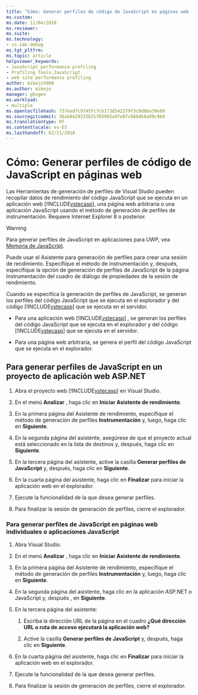 ```yaml
---
title: "Cómo: Generar perfiles de código de JavaScript en páginas web | Microsoft Docs"
ms.custom: 
ms.date: 11/04/2016
ms.reviewer: 
ms.suite: 
ms.technology:
- vs-ide-debug
ms.tgt_pltfrm: 
ms.topic: article
helpviewer_keywords:
- JavaScript performance profiling
- Profiling Tools,JavaScript
- web site performance profiling
author: mikejo5000
ms.author: mikejo
manager: ghogen
ms.workload:
- multiple
ms.openlocfilehash: 737ead7c9745fc7cb173d542379f3c0d8ba39e89
ms.sourcegitcommit: 36ab8429333b31f03992a9fe8fc669db8e09c968
ms.translationtype: HT
ms.contentlocale: es-ES
ms.lasthandoff: 02/21/2018
---
```

# <a name="how-to-profile-javascript-code-in-web-pages"></a>Cómo: Generar perfiles de código de JavaScript en páginas web

Las Herramientas de generación de perfiles de Visual Studio pueden recopilar datos de rendimiento del código JavaScript que se ejecuta en un aplicación web [!INCLUDE[vstecasp](../code-quality/includes/vstecasp_md.md)], una página web arbitraria o una aplicación JavaScript usando el método de generación de perfiles de instrumentación. Requiere Internet Explorer 8 o posterior.

> [!WARNING]
> Para generar perfiles de JavaScript en aplicaciones para UWP, vea [Memoria de JavaScript](../profiling/javascript-memory.md). 

Puede usar el Asistente para generación de perfiles para crear una sesión de rendimiento. Especifique el método de instrumentación y, después, especifique la opción de generación de perfiles de JavaScript de la página Instrumentación del cuadro de diálogo de propiedades de la sesión de rendimiento.

Cuando se especifica la generación de perfiles de JavaScript, se generan los perfiles del código JavaScript que se ejecuta en el explorador y del código [!INCLUDE[vstecasp](../code-quality/includes/vstecasp_md.md)] que se ejecuta en el servidor.

- Para una aplicación web [!INCLUDE[vstecasp](../code-quality/includes/vstecasp_md.md)] , se generan los perfiles del código JavaScript que se ejecuta en el explorador y del código [!INCLUDE[vstecasp](../code-quality/includes/vstecasp_md.md)] que se ejecuta en el servidor.

- Para una página web arbitraria, se genera el perfil del código JavaScript que se ejecuta en el explorador.

## <a name="to-profile-javascript-in-an-aspnet-web-application-project"></a>Para generar perfiles de JavaScript en un proyecto de aplicación web ASP.NET

1. Abra el proyecto web [!INCLUDE[vstecasp](../code-quality/includes/vstecasp_md.md)] en Visual Studio.

2. En el menú **Analizar** , haga clic en **Iniciar Asistente de rendimiento**.

3. En la primera página del Asistente de rendimiento, especifique el método de generación de perfiles **Instrumentación** y, luego, haga clic en **Siguiente**.

4. En la segunda página del asistente, asegúrese de que el proyecto actual está seleccionado en la lista de destinos y, después, haga clic en **Siguiente**.

5. En la tercera página del asistente, active la casilla **Generar perfiles de JavaScript** y, después, haga clic en **Siguiente**.

6. En la cuarta página del asistente, haga clic en **Finalizar** para iniciar la aplicación web en el explorador.

7. Ejecute la funcionalidad de la que desea generar perfiles.

8. Para finalizar la sesión de generación de perfiles, cierre el explorador.

### <a name="to-profile-javascript-in-individual-web-pages-or-a-javascript-applications"></a>Para generar perfiles de JavaScript en páginas web individuales o aplicaciones JavaScript

1. Abra Visual Studio.

2. En el menú **Analizar** , haga clic en **Iniciar Asistente de rendimiento**.

3. En la primera página del Asistente de rendimiento, especifique el método de generación de perfiles **Instrumentación** y, luego, haga clic en **Siguiente**.

4. En la segunda página del asistente, haga clic en la aplicación ASP.NET o JavaScript y, después , en **Siguiente**.

5. En la tercera página del asistente:

    1. Escriba la dirección URL de la página en el cuadro **¿Qué dirección URL o ruta de acceso ejecutará la aplicación web?**

    2. Active la casilla **Generar perfiles de JavaScript** y, después, haga clic en **Siguiente**.

6. En la cuarta página del asistente, haga clic en **Finalizar** para iniciar la aplicación web en el explorador.

7. Ejecute la funcionalidad de la que desea generar perfiles.

8. Para finalizar la sesión de generación de perfiles, cierre el explorador.